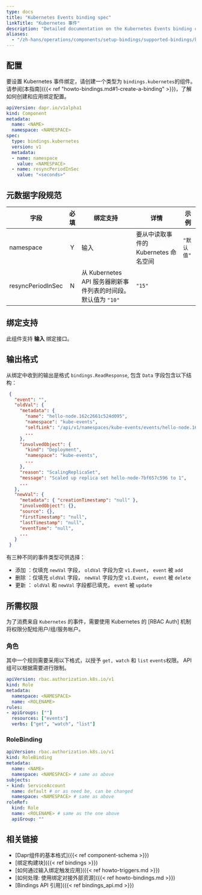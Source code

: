 ```yaml
---
type: docs
title: "Kubernetes Events binding spec"
linkTitle: "Kubernetes 事件"
description: "Detailed documentation on the Kubernetes Events binding component"
aliases:
  - "/zh-hans/operations/components/setup-bindings/supported-bindings/kubernetes-binding/"
---
```


## 配置

要设置 Kubernetes 事件绑定，请创建一个类型为 `bindings.kubernetes`的组件。 请参阅[本指南]({{< ref "howto-bindings.md#1-create-a-binding" >}})，了解如何创建和应用绑定配置。


```yaml
apiVersion: dapr.io/v1alpha1
kind: Component
metadata:
  name: <NAME>
  namespace: <NAMESPACE>
spec:
  type: bindings.kubernetes
  version: v1
  metadata:
  - name: namespace
    value: <NAMESPACE>
  - name: resyncPeriodInSec
    value: "<seconds>"
```

## 元数据字段规范

| 字段                | 必填 | 绑定支持                                        | 详情                       | 示例      |
| ----------------- |:--:| ------------------------------------------- | ------------------------ | ------- |
| namespace         | Y  | 输入                                          | 要从中读取事件的 Kubernetes 命名空间 | `"默认值"` |
| resyncPeriodInSec | N  | 从 Kubernetes API 服务器刷新事件列表的时间段。 默认值为 `"10"` | `"15"`                   |         |

## 绑定支持

此组件支持 **输入** 绑定接口。

## 输出格式

从绑定中收到的输出是格式 `bindings.ReadResponse`, 包含 `Data` 字段包含以下结构：

```json
 {
   "event": "",
   "oldVal": {
     "metadata": {
       "name": "hello-node.162c2661c524d095",
       "namespace": "kube-events",
       "selfLink": "/api/v1/namespaces/kube-events/events/hello-node.162c2661c524d095",
       ...
     },
     "involvedObject": {
       "kind": "Deployment",
       "namespace": "kube-events",
       ...
     },
     "reason": "ScalingReplicaSet",
     "message": "Scaled up replica set hello-node-7bf657c596 to 1",
     ...
   },
   "newVal": {
     "metadata": { "creationTimestamp": "null" },
     "involvedObject": {},
     "source": {},
     "firstTimestamp": "null",
     "lastTimestamp": "null",
     "eventTime": "null",
     ...
   }
 }
```
有三种不同的事件类型可供选择：
- 添加 ：仅填充 `newVal` 字段， `oldVal` 字段为空 `v1.Event`， `event` 被 `add`
- 删除 ：仅填充 `oldVal` 字段， `newVal` 字段为空 `v1.Event`， `event` 被 `delete`
- 更新 ： `oldVal` 和 `newVal` 字段都已填充，  `event` 被 `update`

## 所需权限

为了消费来自 `Kubernetes` 的事件，需要使用 Kubernetes 的 [RBAC Auth] 机制将权限分配给用户/组/服务帐户。

### 角色

其中一个规则需要采用以下格式，以授予 `get, watch` 和 `list` `events`权限。 API 组可以根据需要进行限制。

```yaml
apiVersion: rbac.authorization.k8s.io/v1
kind: Role
metadata:
  namespace: <NAMESPACE>
  name: <ROLENAME>
rules:
- apiGroups: [""]
  resources: ["events"]
  verbs: ["get", "watch", "list"]
```

### RoleBinding

```yaml
apiVersion: rbac.authorization.k8s.io/v1
kind: RoleBinding
metadata:
  name: <NAME>
  namespace: <NAMESPACE> # same as above
subjects:
- kind: ServiceAccount
  name: default # or as need be, can be changed
  namespace: <NAMESPACE> # same as above
roleRef:
  kind: Role
  name: <ROLENAME> # same as the one above
  apiGroup: ""
```

## 相关链接

- [Dapr组件的基本格式]({{< ref component-schema >}})
- [绑定构建块]({{< ref bindings >}})
- [如何通过输入绑定触发应用]({{< ref howto-triggers.md >}})
- [如何处理: 使用绑定对接外部资源]({{< ref howto-bindings.md >}})
- [Bindings API 引用]({{< ref bindings_api.md >}})
